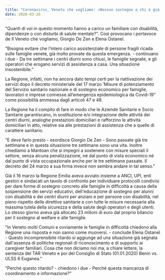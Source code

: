 ```yaml
---
title: "Coronavirus, Veneto che vogliamo: «Nessun sostegno a chi è già in difficoltà»"
date: 2020-03-26
---
```


"Quanti di voi in questo momento hanno a carico un familiare con disabilità, dipendenze o con disturbi di salute mentale?". Così provocano i portavoce de Il Veneto che vogliamo, Giorgio De Zen e Elena Ostanel.

"Bisogna evitare che l’intero carico assistenziale di persone fragili ricada sulle famiglie venete, già molto provate da questa emergenza. - continuano i due - Da tre settimane i centri diurni sono chiusi, le famiglie segnate, e gli operatori che erogano servizi di assistenza a casa. Una situazione insostenibile."

La Regione, infatti, non ha ancora dato tempi certi per la riattivazione dei servizi dopo il decreto ministeriale del 17 marzo ‘Misure di potenziamento del Servizio sanitario nazionale e di sostegno economico per famiglie, lavoratori e imprese connesse all’emergenza epidemiologica da Covid-19” come possibilità ammessa dagli articoli 47 e 48.

La Regione ha il compito di fare in modo che le Aziende Sanitarie e Socio Sanitarie garantiscano, in sostituzione e/o integrazione delle attività dei centri diurni, analoghe prestazioni domiciliari e rafforzino le attività domiciliari in atto, relative sia alle prestazioni di assistenza che a quelle di carattere sanitario.

"E deve farlo presto - esordisce Giorgio De Zen - Sono passate già tre settimane e in questa situazione tre settimane sono una vita. Inoltre chiediamo a Mantoan che si impegni a sostenere con misure speciali il settore, senza alcuna penalizzazione, né dal punto di vista economico né dal punto di vista occupazionale anche per le tre settimane passate. Il decreto del 24 marzo a sua firma invece non sembra andare in tal senso."

Già il 16 marzo la Regione Emilia aveva avviato insieme a ANCI, UPI, enti gestori e sindacati un tavolo di confronto per individuare protocolli condivisi per dare forme di sostegno concreto alle famiglie in difficoltà a causa della sospensione dei servizi educativi, dell'educazione di sostegno per alunni con disabilità e dei centri diurni per anziani e per persone con disabilità, nel pieno rispetto delle direttive sanitarie e con tutte le misure necessarie alla massima tutela della sicurezza e della salute degli operatori e degli utenti. Lo stesso giorno aveva già allocato 23 milioni di euro dal proprio bilancio per il sostegno al welfare e alle famiglie.

"In Veneto molti Comuni e ovviamente le famiglie in difficoltà chiedono alla Regione una risposta e non sanno come muoversi. - conclude Elena Ostanel - Questo incomprensibile ritardo si aggiunge ad una situazione già segnata dall'assenza di politiche regionali di riconoscimento e di supporto ai caregiver familiari. Cosa che non diciamo noi ma, a chiare lettere, la sentenza del TAR Veneto e poi del Consiglio di Stato (01.01.2020) Benin vs. ULSS 6 Euganea."

"Perché questo ritardo? - chiedono i due - Perché questa mancanza di coordinamento e informazione?"
